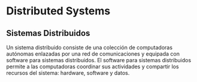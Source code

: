# Distributed Systems
## Sistemas Distribuidos 

Un sistema distribuido consiste de una colección de computadoras autónomas enlazadas
por una red de comunicaciones y equipada con software para sistemas distribuidos. El software
para sistemas distribuidos permite a las computadoras coordinar sus actividades y compartir
los recursos del sistema: hardware, software y datos.
